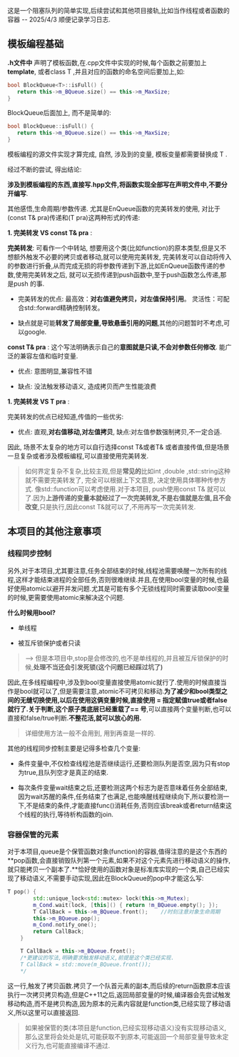 这是一个阻塞队列的简单实现,后续尝试和其他项目接轨,比如当作线程或者函数的容器 	-- 2025/4/3
顺便记录学习日志.

## 模板编程基础

 **.h文件中** 声明了模板函数,在.cpp文件中实现的时候,每个函数之前要加上**template<typename T>**, 或者class T ,并且对应的函数的命名空间后要加上<T>,如:

 ```C++
bool BlockQueue<T>::isFull() {
	return this->m_BQueue.size() == this->m_MaxSize;
}
 ```

 BlockQueue后面加上<T>, 而不是简单的:

 ```C++
bool BlockQueue::isFull() {
	return this->m_BQueue.size() == this->m_MaxSize;
}
 ```

 模板编程的源文件实现才算完成, 自然, 涉及到的变量, 模板变量都需要替换成 T .

经过不断的尝试, 得出结论:

**涉及到模板编程的东西,直接写.hpp文件,将函数实现全部写在声明文件中,不要分开编写**.

其他感悟,生命周期/参数传递. 尤其是EnQueue函数的完美转发的使用, 对比于(const T& pra)传递和(T pra)这两种形式的传递:

**1. 完美转发 VS const T& pra** :

**完美转发**: 可看作一个中转站, 想要用这个类(比如function)的原本类型,但是又不想额外触发不必要的拷贝或者移动,就可以使用完美转发, 完美转发可以自动将传入的参数进行折叠,从而完成无损的将参数传递到下游,比如EnQueue函数传递的参数,使用完美转发之后, 就可以无损传递到push函数中,至于push函数怎么传递,那是push 的事.

- 完美转发的优点:  最高效：**对右值避免拷贝，对左值保持引用**。 灵活性：可配合std::forward精确控制转发。

- 缺点就是可能**转发了局部变量,导致悬垂引用的问题**,其他的问题暂时不考虑,可以google.

**const T& pra** : 这个写法明确表示自己的**意图就是只读,不会对参数任何修改**. 能广泛的兼容左值和临时变量.

- 优点: 意图明显,兼容性不错

- 缺点: 没法触发移动语义, 造成拷贝而产生性能浪费

**1. 完美转发 VS T pra** :

完美转发的优点已经知道,传值的一些优劣:

- 优点: 直观,**对右值移动,对左值拷贝**, 缺点:对左值参数强制拷贝,不一定合适.

因此, 场景不太复杂的地方可以自行选择const T&或者T& 或者直接传值,但是场景一旦复杂或者涉及模板编程,可以直接使用完美转发.

> 如何界定复杂不复杂,比较主观,但是**常见的**比如int ,double ,std::string这种就不需要完美转发了, 完全可以根据上下文意思, 决定使用具体哪种传参方式. 像std::function可以考虑使用.对于本项目, push使用const T& 就可以了.因为**上游传递的变量本就经过了一次完美转发,不是右值就是左值,且不会改变**,只是执行,因此const T&就可以了,不用再写一次完美转发.

## 本项目的其他注意事项

### 线程同步控制

另外,对于本项目,尤其要注意,任务全部结束的时候,线程池需要唤醒一次所有的线程,这样才能结束进程的全部任务,否则很难继续.并且,在使用bool变量的时候,也最好使用atomic<bool>以避开并发问题.尤其是可能有多个无锁线程同时需要读取bool变量的时候,更需要使用atomic<bool>来解决这个问题.

**什么时候用bool?**

- 单线程

- 被互斥锁保护或者只读	

> --> 但是本项目中,stop是会修改的,也不是单线程的,并且被互斥锁保护的时候,**处理不当还会引发死锁(这个问题已经踩过坑了)**

因此,在多线程编程中,涉及到bool变量直接使用atomic<bool>就行了.使用的时候直接当作是bool就可以了,但是需要注意,atomic<bool>不可拷贝和移动.**为了减少和bool类型之间的无缝切换使用,以后在使用这俩变量时候,直接使用 = 指定赋值true或者false就行了.**关于判断,这个原子类**底层已经重载了== 号**,可以直接两个变量判断,也可以直接和false/true判断.**不整花活,就可以放心的用.**

> 详细使用方法一般不会用到, 用到再查是一样的.

其他的线程同步控制主要是记得多检查几个变量:

- 条件变量中,不仅检查线程池是否继续运行,还要检测队列是否空,因为只有stop为true,且队列空才是真正的结束.

- 每次条件变量wait结束之后,还要检测这两个标志为是否意味着任务全部结束,因为wait苏醒的条件,任务结束了也满足,也能唤醒线程继续向下,所以要检测一下,不是结束的条件,才能直接func()消耗任务,否则应该break或者return结束这个线程的执行,等待析构函数的join.

### 容器保管的元素

对于本项目,queue是个保管函数对象(function)的容器,值得注意的是这个东西的**pop函数,会直接销毁队列第一个元素,如果不对这个元素先进行移动语义的操作,就只能拷贝一个副本了.**恰好使用的函数对象是标准库实现的一个类,自己已经实现了移动语义,不需要手动实现,因此在BlockQueue的pop中才能这么写:

```C++
T pop() {
		std::unique_lock<std::mutex> lock(this->m_Mutex);
		m_Cond.wait(lock, [this]() { return !m_BQueue.empty(); });
		T CallBack = this->m_BQueue.front();	//时刻注意对象生命周期
		this->m_BQueue.pop();
		m_Cond.notify_one();
		return CallBack;
	}
```

```C++
	T CallBack = this->m_BQueue.front();
	/*更建议的写法,明确要求触发移动语义,前提是这个类已经实现.
	T CallBack = std::move(m_BQueue.front());
	*/
```

这一行,触发了拷贝函数.拷贝了一个队首元素的副本,而后续的return函数原本应该执行一次拷贝拷贝构造,但是C++11之后,返回局部变量的时候,编译器会先尝试触发移动构造,而不是拷贝构造,因为原本的元素内容就是function类,已经实现了移动语义,所以这里可以直接返回.	

> 如果被保管的类(本项目是function,已经实现移动语义)没有实现移动语义,那么这里将会处处是坑,可能获取不到原本,可能返回一个局部变量导致未定义行为,也可能直接编译不通过.